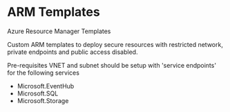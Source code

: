 # ARM Templates
Azure Resource Manager Templates

Custom ARM templates to deploy secure resources with restricted network, private endpoints and public access disabled.

Pre-requisites
VNET and subnet should be setup with 'service endpoints' for the following services

- Microsoft.EventHub
- Microsoft.SQL
- Microsoft.Storage
